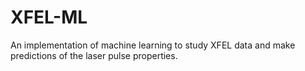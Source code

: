 # XFEL-ML
An implementation of machine learning to study XFEL data and make predictions of the laser pulse properties.
